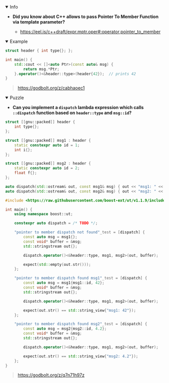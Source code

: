 <details open><summary>Info</summary><p>

* **Did you know about C++ allows to pass Pointer To Member Function via template parameter?**

  * https://eel.is/c++draft/expr.mptr.oper#:operator,pointer_to_member

</p></details><details open><summary>Example</summary><p>

```cpp
struct header { int type{}; };

int main() {
    std::cout << []<auto Ptr>(const auto& msg) {
        return msg.*Ptr;
    }.operator()<&header::type>(header{42});  // prints 42
}
```

> https://godbolt.org/z/cabhaoec1

</p></details><details open><summary>Puzzle</summary><p>

* **Can you implement a `dispatch` lambda expression which calls `::dispatch` function based on `header::type` and `msg::id`?**

```cpp
struct [[gnu::packed]] header {
    int type{};
};

struct [[gnu::packed]] msg1 : header {
    static constexpr auto id = 1;
    int i{};
};

struct [[gnu::packed]] msg2 : header {
    static constexpr auto id = 2;
    float f{};
};

auto dispatch(std::ostream& out, const msg1& msg) { out << "msg1: " << msg.i; }
auto dispatch(std::ostream& out, const msg2& msg) { out << "msg2: " << msg.f; }

#include <https://raw.githubusercontent.com/boost-ext/ut/v1.1.9/include/boost/ut.hpp>

int main() {
    using namespace boost::ut;

    constexpr auto dispatch = /* TODO */;

    "pointer to member dispatch not found"_test = [dispatch] {
        const auto msg = msg1{};
        const void* buffer = &msg;
        std::stringstream out{};

        dispatch.operator()<&header::type, msg1, msg2>(out, buffer);

        expect(std::empty(out.str()));
    };

    "pointer to member dispatch found msg1"_test = [dispatch] {
        const auto msg = msg1{msg1::id, 42};
        const void* buffer = &msg;
        std::stringstream out{};

        dispatch.operator()<&header::type, msg1, msg2>(out, buffer);

        expect(out.str() == std::string_view{"msg1: 42"});
    };

    "pointer to member dispatch found msg2"_test = [dispatch] {
        const auto msg = msg2{msg2::id, 4.2};
        const void* buffer = &msg;
        std::stringstream out{};

        dispatch.operator()<&header::type, msg1, msg2>(out, buffer);

        expect(out.str() == std::string_view{"msg2: 4.2"});
    };
}
```

> https://godbolt.org/z/q7n71h97z

</p></details>
